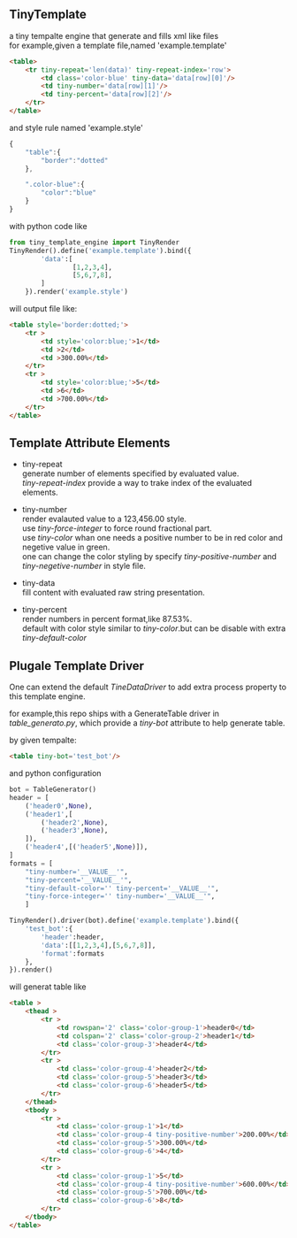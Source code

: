 TinyTemplate
----
a tiny tempalte engine that generate and fills xml like files  
for example,given a template file,named 'example.template'  
```html
<table>
    <tr tiny-repeat='len(data)' tiny-repeat-index='row'>
        <td class='color-blue' tiny-data='data[row][0]'/>
        <td tiny-number='data[row][1]'/>
        <td tiny-percent='data[row][2]'/>
    </tr>
</table>
```
and style rule named 'example.style'  
```javascript
{
    "table":{
        "border":"dotted"
    },

    ".color-blue":{
        "color":"blue"
    }
}
```
with python code like  
```python
from tiny_template_engine import TinyRender
TinyRender().define('example.template').bind({
        'data':[
                [1,2,3,4],
                [5,6,7,8],
        ]
    }).render('example.style')
```
will output file like:  
```html
<table style='border:dotted;'>
    <tr >
        <td style='color:blue;'>1</td>
        <td >2</td>
        <td >300.00%</td>
    </tr>
    <tr >
        <td style='color:blue;'>5</td>
        <td >6</td>
        <td >700.00%</td>
    </tr>
</table>
```

Template Attribute Elements
----
- tiny-repeat  
  generate number of elements specified by evaluated value.  
  *tiny-repeat-index* provide a way to trake index of the evaluated elements.  

- tiny-number  
  render evalauted value to a 123,456.00 style.  
  use *tiny-force-integer* to force round fractional part.  
  use *tiny-color* whan one needs a positive number to be in red color and negetive value in green.  
  one can change the color styling by specify _tiny-positive-number_ and _tiny-negetive-number_ in style file.  

- tiny-data  
  fill content with evaluated raw string presentation.  

- tiny-percent  
  render numbers in percent format,like 87.53%.  
  default with color style similar to *tiny-color*.but can be disable with extra *tiny-default-color*  

Plugale Template Driver
----
One can extend the default *TineDataDriver* to add extra process property to this template engine.  

for example,this repo ships with a GenerateTable driver in *table_generato.py*, which provide a *tiny-bot* attribute to help generate table.  

by given tempalte:
```html
<table tiny-bot='test_bot'/> 
```
and python configuration
```python
bot = TableGenerator()
header = [
    ('header0',None),
    ('header1',[
        ('header2',None),
        ('header3',None),
    ]),
    ('header4',[('header5',None)]),
]
formats = [
    "tiny-number='__VALUE__'",
    "tiny-percent='__VALUE__'",
    "tiny-default-color='' tiny-percent='__VALUE__'",
    "tiny-force-integer='' tiny-number='__VALUE__'",
    ]

TinyRender().driver(bot).define('example.template').bind({
    'test_bot':{
        'header':header,
        'data':[[1,2,3,4],[5,6,7,8]],
        'format':formats
    },
}).render()
```
will generat table like 
```html
<table >
    <thead >
        <tr >
            <td rowspan='2' class='color-group-1'>header0</td>
            <td colspan='2' class='color-group-2'>header1</td>
            <td class='color-group-3'>header4</td>
        </tr>
        <tr >
            <td class='color-group-4'>header2</td>
            <td class='color-group-5'>header3</td>
            <td class='color-group-6'>header5</td>
        </tr>
    </thead>
    <tbody >
        <tr >
            <td class='color-group-1'>1</td>
            <td class='color-group-4 tiny-positive-number'>200.00%</td>
            <td class='color-group-5'>300.00%</td>
            <td class='color-group-6'>4</td>
        </tr>
        <tr >
            <td class='color-group-1'>5</td>
            <td class='color-group-4 tiny-positive-number'>600.00%</td>
            <td class='color-group-5'>700.00%</td>
            <td class='color-group-6'>8</td>
        </tr>
    </tbody>
</table>
```




